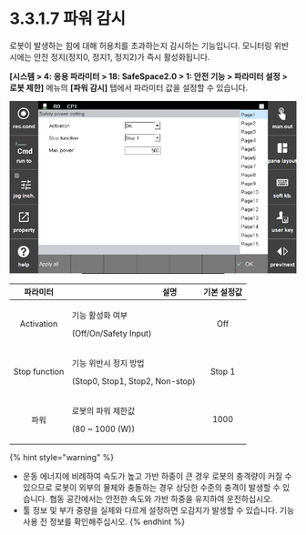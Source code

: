 ﻿# 3.3.1.7 파워 감시

로봇이 발생하는 힘에 대해 허용치를 초과하는지 감시하는 기능입니다. 모니터링 위반 시에는 안전 정지(정지0, 정지1, 정지2)가 즉시 활성화됩니다.

**\[시스템 > 4: 응용 파라미터 > 18: SafeSpace2.0 > 1: 안전 기능 > 파라미터 설정 > 로봇 제한]** 메뉴의 **\[파워 감시]** 탭에서 파라미터 값을 설정할 수 있습니다.

![파워 감시 설정 화면](../../../_assets/power.png)

| **파라미터** | 　　　　　　　　　**설명**                                                  |  **기본 설정값** |
| :------: | ---------------------------------------------------------------- | :---------: |
| Activation | <p>기능 활성화 여부</p><p>(Off/On/Safety Input)</p> |   Off  |
| Stop function |   <p>기능 위반시 정지 방법</p><p>(Stop0, Stop1, Stop2, Non-stop)</p>  | Stop 1 |
| 파워 |   <p>로봇의 파워 제한값</p><p>(80 ~ 1000 (W))</p>  | 1000 |

{% hint style="warning" %}
* 운동 에너지에 비례하여 속도가 높고 가반 하중이 큰 경우 로봇의 충격량이 커질 수 있으므로 로봇이 외부의 물체와 충돌하는 경우 상당한 수준의 충격이 발생할 수 있습니다. 협동 공간에서는 안전한 속도와 가반 하중을 유지하여 운전하십시오.
* 툴 정보 및 부가 중량을 실제와 다르게 설정하면 오감지가 발생할 수 있습니다. 기능 사용 전 정보를 확인해주십시오.
{% endhint %}
